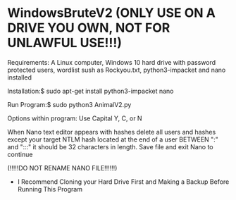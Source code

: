 # WindowsBruteV2 (ONLY USE ON A DRIVE YOU OWN, NOT FOR UNLAWFUL USE!!!)
Requirements: A Linux computer, Windows 10 hard drive with password protected users, wordlist sush as Rockyou.txt, python3-impacket and nano installed

Installation:$ sudo apt-get install python3-impacket nano

Run Program:$ sudo python3 AnimalV2.py

Options within program: Use Capital Y, C, or N

When Nano text editor appears with hashes delete all users and hashes except your target NTLM hash located at the end of a user BETWEEN ":" and ":::" it should be 32 characters in length. Save file and exit Nano to continue

(!!!!!DO NOT RENAME NANO FILE!!!!!!)

+ I Recommend Cloning your Hard Drive First and Making a Backup Before Running This Program

